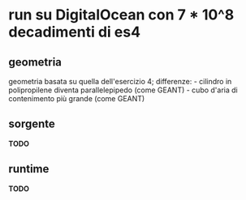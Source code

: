 # run su DigitalOcean con 7 * 10^8 decadimenti di es4

## geometria

geometria basata su quella dell'esercizio 4; differenze:
	- cilindro in polipropilene diventa parallelepipedo (come GEANT)
	- cubo d'aria di contenimento più grande (come GEANT)

## sorgente

**TODO**

## runtime

**TODO**
